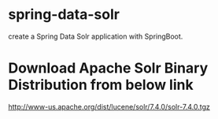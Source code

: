 # spring-data-solr
create a Spring Data Solr application with SpringBoot.

# Download Apache Solr Binary Distribution from below link

http://www-us.apache.org/dist/lucene/solr/7.4.0/solr-7.4.0.tgz 

